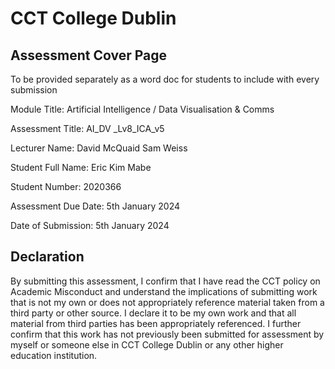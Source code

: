 # CCT College Dublin

## Assessment Cover Page

To be provided separately as a word doc for students to include with every submission

Module Title: Artificial Intelligence / Data Visualisation & Comms


Assessment Title: AI_DV _Lv8_ICA_v5

Lecturer Name:  David McQuaid
                Sam Weiss

Student Full Name: Eric Kim Mabe

Student Number: 2020366

Assessment Due Date: 5th January 2024

Date of Submission: 5th January 2024

## Declaration 

By submitting this assessment, I confirm that I have read the CCT policy on Academic Misconduct and understand the implications of submitting work that is not my own or does not appropriately reference material taken from a third party or other source. I declare it to be my own work and that all material from third parties has been appropriately referenced. I further confirm that this work has not previously been submitted for assessment by myself or someone else in CCT College Dublin or any other higher education institution.
